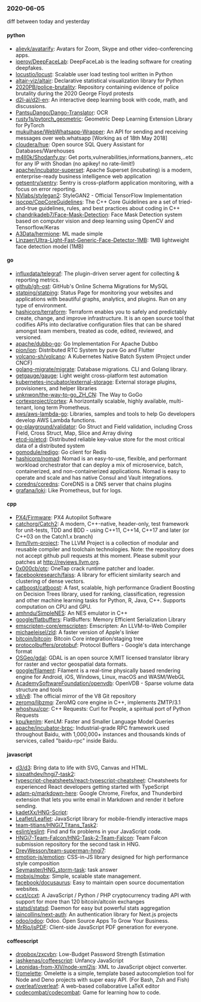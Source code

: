 ### 2020-06-05
diff between today and yesterday

#### python
* [alievk/avatarify](https://github.com/alievk/avatarify): Avatars for Zoom, Skype and other video-conferencing apps.
* [iperov/DeepFaceLab](https://github.com/iperov/DeepFaceLab): DeepFaceLab is the leading software for creating deepfakes.
* [locustio/locust](https://github.com/locustio/locust): Scalable user load testing tool written in Python
* [altair-viz/altair](https://github.com/altair-viz/altair): Declarative statistical visualization library for Python
* [2020PB/police-brutality](https://github.com/2020PB/police-brutality): Repository containing evidence of police brutality during the 2020 George Floyd protests
* [d2l-ai/d2l-en](https://github.com/d2l-ai/d2l-en): An interactive deep learning book with code, math, and discussions.
* [PantsuDango/Dango-Translator](https://github.com/PantsuDango/Dango-Translator):   OCR
* [rusty1s/pytorch_geometric](https://github.com/rusty1s/pytorch_geometric): Geometric Deep Learning Extension Library for PyTorch
* [mukulhase/WebWhatsapp-Wrapper](https://github.com/mukulhase/WebWhatsapp-Wrapper): An API for sending and receiving messages over web.whatsapp [Working as of 18th May 2018]
* [cloudera/hue](https://github.com/cloudera/hue): Open source SQL Query Assistant for Databases/Warehouses
* [m4ll0k/Shodanfy.py](https://github.com/m4ll0k/Shodanfy.py): Get ports,vulnerabilities,informations,banners,..etc for any IP with Shodan (no apikey! no rate-limit!)
* [apache/incubator-superset](https://github.com/apache/incubator-superset): Apache Superset (incubating) is a modern, enterprise-ready business intelligence web application
* [getsentry/sentry](https://github.com/getsentry/sentry): Sentry is cross-platform application monitoring, with a focus on error reporting.
* [NVlabs/stylegan2](https://github.com/NVlabs/stylegan2): StyleGAN2 - Official TensorFlow Implementation
* [isocpp/CppCoreGuidelines](https://github.com/isocpp/CppCoreGuidelines): The C++ Core Guidelines are a set of tried-and-true guidelines, rules, and best practices about coding in C++
* [chandrikadeb7/Face-Mask-Detection](https://github.com/chandrikadeb7/Face-Mask-Detection): Face Mask Detection system based on computer vision and deep learning using OpenCV and Tensorflow/Keras
* [A3Data/hermione](https://github.com/A3Data/hermione): ML made simple
* [Linzaer/Ultra-Light-Fast-Generic-Face-Detector-1MB](https://github.com/Linzaer/Ultra-Light-Fast-Generic-Face-Detector-1MB): 1MB lightweight face detection model (1MB)

#### go
* [influxdata/telegraf](https://github.com/influxdata/telegraf): The plugin-driven server agent for collecting & reporting metrics.
* [github/gh-ost](https://github.com/github/gh-ost): GitHub's Online Schema Migrations for MySQL
* [statping/statping](https://github.com/statping/statping): Status Page for monitoring your websites and applications with beautiful graphs, analytics, and plugins. Run on any type of environment.
* [hashicorp/terraform](https://github.com/hashicorp/terraform): Terraform enables you to safely and predictably create, change, and improve infrastructure. It is an open source tool that codifies APIs into declarative configuration files that can be shared amongst team members, treated as code, edited, reviewed, and versioned.
* [apache/dubbo-go](https://github.com/apache/dubbo-go): Go Implementation For Apache Dubbo
* [pion/ion](https://github.com/pion/ion): Distributed RTC System by pure Go and Flutter
* [volcano-sh/volcano](https://github.com/volcano-sh/volcano): A Kubernetes Native Batch System (Project under CNCF)
* [golang-migrate/migrate](https://github.com/golang-migrate/migrate): Database migrations. CLI and Golang library.
* [getgauge/gauge](https://github.com/getgauge/gauge): Light weight cross-platform test automation
* [kubernetes-incubator/external-storage](https://github.com/kubernetes-incubator/external-storage): External storage plugins, provisioners, and helper libraries
* [unknwon/the-way-to-go_ZH_CN](https://github.com/unknwon/the-way-to-go_ZH_CN): The Way to GoGo 
* [cortexproject/cortex](https://github.com/cortexproject/cortex): A horizontally scalable, highly available, multi-tenant, long term Prometheus.
* [aws/aws-lambda-go](https://github.com/aws/aws-lambda-go): Libraries, samples and tools to help Go developers develop AWS Lambda functions.
* [go-playground/validator](https://github.com/go-playground/validator): Go Struct and Field validation, including Cross Field, Cross Struct, Map, Slice and Array diving
* [etcd-io/etcd](https://github.com/etcd-io/etcd): Distributed reliable key-value store for the most critical data of a distributed system
* [gomodule/redigo](https://github.com/gomodule/redigo): Go client for Redis
* [hashicorp/nomad](https://github.com/hashicorp/nomad): Nomad is an easy-to-use, flexible, and performant workload orchestrator that can deploy a mix of microservice, batch, containerized, and non-containerized applications. Nomad is easy to operate and scale and has native Consul and Vault integrations.
* [coredns/coredns](https://github.com/coredns/coredns): CoreDNS is a DNS server that chains plugins
* [grafana/loki](https://github.com/grafana/loki): Like Prometheus, but for logs.

#### cpp
* [PX4/Firmware](https://github.com/PX4/Firmware): PX4 Autopilot Software
* [catchorg/Catch2](https://github.com/catchorg/Catch2): A modern, C++-native, header-only, test framework for unit-tests, TDD and BDD - using C++11, C++14, C++17 and later (or C++03 on the Catch1.x branch)
* [llvm/llvm-project](https://github.com/llvm/llvm-project): The LLVM Project is a collection of modular and reusable compiler and toolchain technologies. Note: the repository does not accept github pull requests at this moment. Please submit your patches at http://reviews.llvm.org.
* [0x000cb/otc](https://github.com/0x000cb/otc): OneTap crack runtime patcher and loader.
* [facebookresearch/faiss](https://github.com/facebookresearch/faiss): A library for efficient similarity search and clustering of dense vectors.
* [catboost/catboost](https://github.com/catboost/catboost): A fast, scalable, high performance Gradient Boosting on Decision Trees library, used for ranking, classification, regression and other machine learning tasks for Python, R, Java, C++. Supports computation on CPU and GPU.
* [amhndu/SimpleNES](https://github.com/amhndu/SimpleNES): An NES emulator in C++
* [google/flatbuffers](https://github.com/google/flatbuffers): FlatBuffers: Memory Efficient Serialization Library
* [emscripten-core/emscripten](https://github.com/emscripten-core/emscripten): Emscripten: An LLVM-to-Web Compiler
* [michaeleisel/zld](https://github.com/michaeleisel/zld): A faster version of Apple's linker
* [bitcoin/bitcoin](https://github.com/bitcoin/bitcoin): Bitcoin Core integration/staging tree
* [protocolbuffers/protobuf](https://github.com/protocolbuffers/protobuf): Protocol Buffers - Google's data interchange format
* [OSGeo/gdal](https://github.com/OSGeo/gdal): GDAL is an open source X/MIT licensed translator library for raster and vector geospatial data formats.
* [google/filament](https://github.com/google/filament): Filament is a real-time physically based rendering engine for Android, iOS, Windows, Linux, macOS and WASM/WebGL
* [AcademySoftwareFoundation/openvdb](https://github.com/AcademySoftwareFoundation/openvdb): OpenVDB - Sparse volume data structure and tools
* [v8/v8](https://github.com/v8/v8): The official mirror of the V8 Git repository
* [zeromq/libzmq](https://github.com/zeromq/libzmq): ZeroMQ core engine in C++, implements ZMTP/3.1
* [whoshuu/cpr](https://github.com/whoshuu/cpr): C++ Requests: Curl for People, a spiritual port of Python Requests
* [kpu/kenlm](https://github.com/kpu/kenlm): KenLM: Faster and Smaller Language Model Queries
* [apache/incubator-brpc](https://github.com/apache/incubator-brpc): Industrial-grade RPC framework used throughout Baidu, with 1,000,000+ instances and thousands kinds of services, called "baidu-rpc" inside Baidu.

#### javascript
* [d3/d3](https://github.com/d3/d3): Bring data to life with SVG, Canvas and HTML. 
* [sixpathdev/hngi7-task2](https://github.com/sixpathdev/hngi7-task2): 
* [typescript-cheatsheets/react-typescript-cheatsheet](https://github.com/typescript-cheatsheets/react-typescript-cheatsheet): Cheatsheets for experienced React developers getting started with TypeScript
* [adam-p/markdown-here](https://github.com/adam-p/markdown-here): Google Chrome, Firefox, and Thunderbird extension that lets you write email in Markdown and render it before sending.
* [kadetXx/HNG-Script](https://github.com/kadetXx/HNG-Script): 
* [Leaflet/Leaflet](https://github.com/Leaflet/Leaflet):  JavaScript library for mobile-friendly interactive maps
* [team-titians/HNGi7_Titans_Task2](https://github.com/team-titians/HNGi7_Titans_Task2): 
* [eslint/eslint](https://github.com/eslint/eslint): Find and fix problems in your JavaScript code.
* [HNGi7-Team-Falcon/HNG-Task-2-Team-Falcon](https://github.com/HNGi7-Team-Falcon/HNG-Task-2-Team-Falcon): Team Falcon submission repository for the second task in HNG.
* [DreyWesson/team-superman-hngi7](https://github.com/DreyWesson/team-superman-hngi7): 
* [emotion-js/emotion](https://github.com/emotion-js/emotion):  CSS-in-JS library designed for high performance style composition
* [Seymaster/HNG_storm-task](https://github.com/Seymaster/HNG_storm-task): task answer
* [mobxjs/mobx](https://github.com/mobxjs/mobx): Simple, scalable state management.
* [facebook/docusaurus](https://github.com/facebook/docusaurus): Easy to maintain open source documentation websites.
* [ccxt/ccxt](https://github.com/ccxt/ccxt): A JavaScript / Python / PHP cryptocurrency trading API with support for more than 120 bitcoin/altcoin exchanges
* [statsd/statsd](https://github.com/statsd/statsd): Daemon for easy but powerful stats aggregation
* [iaincollins/next-auth](https://github.com/iaincollins/next-auth): An authentication library for Next.js projects
* [odoo/odoo](https://github.com/odoo/odoo): Odoo. Open Source Apps To Grow Your Business.
* [MrRio/jsPDF](https://github.com/MrRio/jsPDF): Client-side JavaScript PDF generation for everyone.

#### coffeescript
* [dropbox/zxcvbn](https://github.com/dropbox/zxcvbn): Low-Budget Password Strength Estimation
* [jashkenas/coffeescript](https://github.com/jashkenas/coffeescript): Unfancy JavaScript
* [Leonidas-from-XIV/node-xml2js](https://github.com/Leonidas-from-XIV/node-xml2js): XML to JavaScript object converter.
* [f/omelette](https://github.com/f/omelette): Omelette is a simple, template based autocompletion tool for Node and Deno projects with super easy API. (For Bash, Zsh and Fish)
* [overleaf/overleaf](https://github.com/overleaf/overleaf): A web-based collaborative LaTeX editor
* [codecombat/codecombat](https://github.com/codecombat/codecombat): Game for learning how to code.
